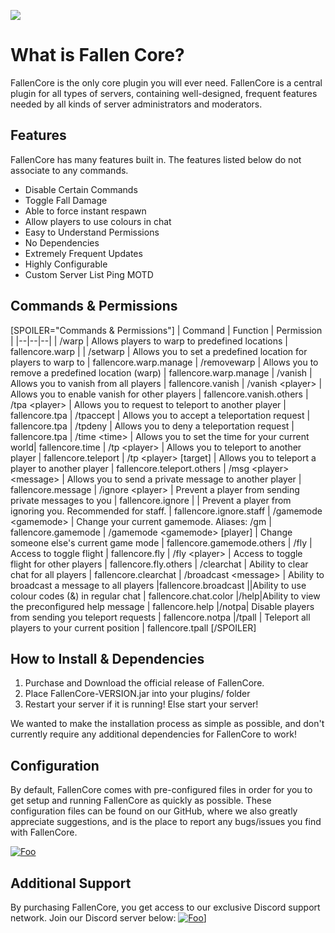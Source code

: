 
![](https://i.imgur.com/BJ96di2.png/)

# What is Fallen Core?
FallenCore is the only core plugin you will ever need. FallenCore is a central plugin for all types of servers, containing well-designed, frequent features needed by all kinds of server administrators and moderators.
## Features
FallenCore has many features built in. The features listed below do not associate to any commands.
 - Disable Certain Commands
 - Toggle Fall Damage
 - Able to force instant respawn
 - Allow players to use colours in chat
 - Easy to Understand Permissions
 - No Dependencies
 - Extremely Frequent Updates
 - Highly Configurable
 - Custom Server List Ping MOTD
## Commands & Permissions
[SPOILER="Commands & Permissions"]
| Command | Function | Permission |
|--|--|--|
| /warp | Allows players to warp to predefined locations | fallencore.warp |
| /setwarp | Allows you to set a predefined location for players to warp to | fallencore.warp.manage
| /removewarp | Allows you to remove a predefined location (warp) | fallencore.warp.manage
| /vanish | Allows you to vanish from all players | fallencore.vanish
| /vanish \<player\> | Allows you to enable vanish for other players | fallencore.vanish.others
| /tpa \<player\> | Allows you to request to teleport to another player | fallencore.tpa
| /tpaccept | Allows you to accept a teleportation request | fallencore.tpa
| /tpdeny | Allows you to deny a teleportation request | fallencore.tpa
| /time \<time\> | Allows you to set the time for your current world| fallencore.time
| /tp \<player\> | Allows you to teleport to another player | fallencore.teleport
| /tp \<player\> [target] | Allows you to teleport a player to another player | fallencore.teleport.others
| /msg \<player\> \<message\> | Allows you to send a private message to another player | fallencore.message
| /ignore \<player\> | Prevent a player from sending private messages to you | fallencore.ignore
| | Prevent a player from ignoring you. Recommended for staff. | fallencore.ignore.staff
| /gamemode \<gamemode\> | Change your current gamemode. Aliases: /gm  | fallencore.gamemode
| /gamemode \<gamemode\> [player] | Change someone else's current game mode | fallencore.gamemode.others
| /fly | Access to toggle flight | fallencore.fly
| /fly \<player\> | Access to toggle flight for other players | fallencore.fly.others
| /clearchat | Ability to clear chat for all players | fallencore.clearchat
| /broadcast \<message\> | Ability to broadcast a message to all players |fallencore.broadcast
||Ability to use colour codes (&) in regular chat | fallencore.chat.color
|/help|Ability to view the preconfigured help message | fallencore.help
|/notpa| Disable players from sending you teleport requests | fallencore.notpa
|/tpall | Teleport all players to your current position | fallencore.tpall
[/SPOILER]

## How to Install & Dependencies
1) Purchase and Download the official release of FallenCore.
2) Place FallenCore-VERSION.jar into your plugins/ folder
3) Restart your server if it is running! Else start your server!

We wanted to make the installation process as simple as possible, and don't currently require any additional dependencies for FallenCore to work! 

## Configuration
By default, FallenCore comes with pre-configured files in order for you to get setup and running FallenCore as quickly as possible. These configuration files can be found on our GitHub, where we also greatly appreciate suggestions, and is the place to report any bugs/issues you find with FallenCore.

[![Foo](https://github.githubassets.com/images/modules/logos_page/GitHub-Logo.png)](https://github.com/wilddw0lf/fallencore-public/)

## Additional Support
By purchasing FallenCore, you get access to our exclusive Discord support network. Join our Discord server below:
[![Foo](https://discordapp.com/assets/bb408e0343ddedc0967f246f7e89cebf.svg)](https://discord.gg/CrsHVvq)]